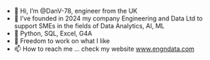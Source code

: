 - 👋 Hi, I’m @DanV-78, engineer from the UK 
- 👀 I’ve founded in 2024 my company Engineering and Data Ltd to support SMEs in the fields of Data Analytics, AI, ML 
- 🌱 Python, SQL, Excel, G4A 
- 💞️ Freedom to work on what I like
- 📫 How to reach me ... check my website www.engndata.com

<!---
DanV-78/DanV-78 is a ✨ special ✨ repository because its `README.md` (this file) appears on your GitHub profile.
You can click the Preview link to take a look at your changes.
--->
